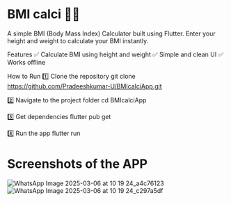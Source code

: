 # BMI calci 🏋️‍♂️
A simple BMI (Body Mass Index) Calculator built using Flutter. Enter your height and weight to calculate your BMI instantly.

Features
✅ Calculate BMI using height and weight
✅ Simple and clean UI
✅ Works offline

How to Run
1️⃣ Clone the repository
git clone https://github.com/Pradeeshkumar-U/BMIcalciApp.git

2️⃣ Navigate to the project folder
cd BMIcalciApp

3️⃣ Get dependencies
flutter pub get

4️⃣ Run the app
flutter run

# Screenshots of the APP
![WhatsApp Image 2025-03-06 at 10 19 24_a4c76123](https://github.com/user-attachments/assets/83f5dcb5-645f-4b99-b42a-a3340da67e71) ![WhatsApp Image 2025-03-06 at 10 19 24_c297a5df](https://github.com/user-attachments/assets/5367a73b-0742-4c72-8133-7e63e20e07b1)


